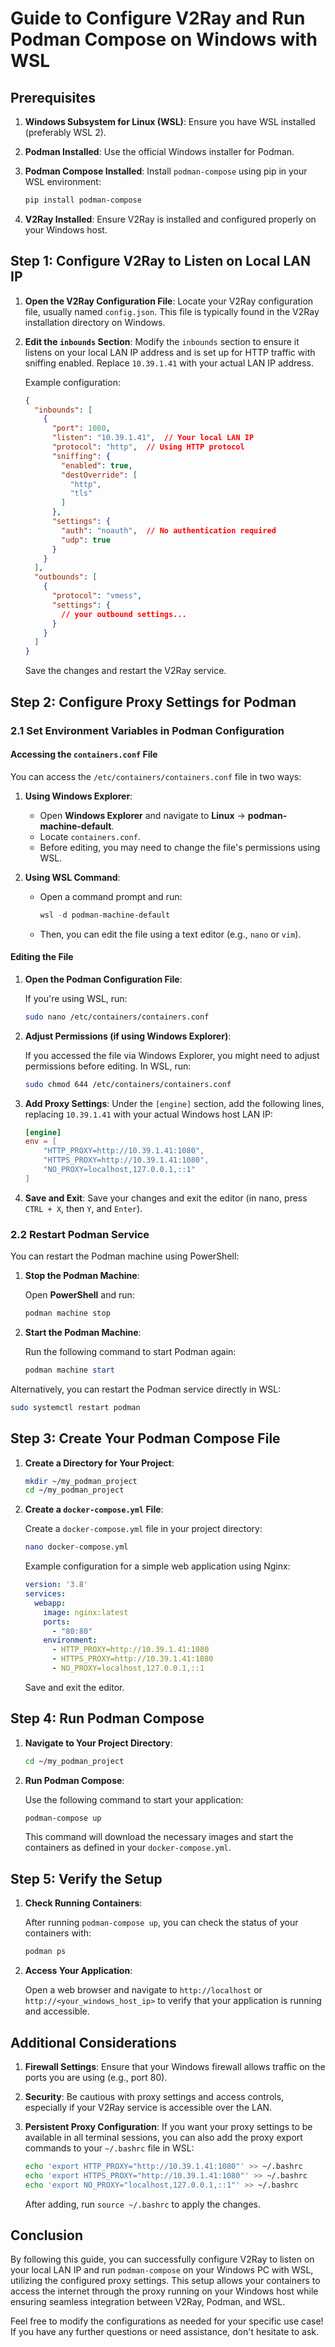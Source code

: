 
# Guide to Configure V2Ray and Run Podman Compose on Windows with WSL

## Prerequisites

1. **Windows Subsystem for Linux (WSL)**: Ensure you have WSL installed (preferably WSL 2).
2. **Podman Installed**: Use the official Windows installer for Podman.
3. **Podman Compose Installed**: Install `podman-compose` using pip in your WSL environment:

   ```bash
   pip install podman-compose
   ```
4. **V2Ray Installed**: Ensure V2Ray is installed and configured properly on your Windows host.

## Step 1: Configure V2Ray to Listen on Local LAN IP

1. **Open the V2Ray Configuration File**:
   Locate your V2Ray configuration file, usually named `config.json`. This file is typically found in the V2Ray installation directory on Windows.

2. **Edit the `inbounds` Section**:
   Modify the `inbounds` section to ensure it listens on your local LAN IP address and is set up for HTTP traffic with sniffing enabled. Replace `10.39.1.41` with your actual LAN IP address.

   Example configuration:

   ```json
   {
     "inbounds": [
       {
         "port": 1080,
         "listen": "10.39.1.41",  // Your local LAN IP
         "protocol": "http",  // Using HTTP protocol
         "sniffing": {
           "enabled": true,
           "destOverride": [
             "http",
             "tls"
           ]
         },
         "settings": {
           "auth": "noauth",  // No authentication required
           "udp": true
         }
       }
     ],
     "outbounds": [
       {
         "protocol": "vmess",
         "settings": {
           // your outbound settings...
         }
       }
     ]
   }
   ```

   Save the changes and restart the V2Ray service.

## Step 2: Configure Proxy Settings for Podman

### 2.1 Set Environment Variables in Podman Configuration

#### Accessing the `containers.conf` File

You can access the `/etc/containers/containers.conf` file in two ways:

1. **Using Windows Explorer**:
   - Open **Windows Explorer** and navigate to **Linux** -> **podman-machine-default**.
   - Locate `containers.conf`.
   - Before editing, you may need to change the file's permissions using WSL.

2. **Using WSL Command**:
   - Open a command prompt and run:

     ```powershell
     wsl -d podman-machine-default
     ```

   - Then, you can edit the file using a text editor (e.g., `nano` or `vim`).

#### Editing the File

1. **Open the Podman Configuration File**:

   If you're using WSL, run:

   ```bash
   sudo nano /etc/containers/containers.conf
   ```

2. **Adjust Permissions (if using Windows Explorer)**:

   If you accessed the file via Windows Explorer, you might need to adjust permissions before editing. In WSL, run:

   ```bash
   sudo chmod 644 /etc/containers/containers.conf
   ```

3. **Add Proxy Settings**:
   Under the `[engine]` section, add the following lines, replacing `10.39.1.41` with your actual Windows host LAN IP:

   ```toml
   [engine]
   env = [
       "HTTP_PROXY=http://10.39.1.41:1080",
       "HTTPS_PROXY=http://10.39.1.41:1080",
       "NO_PROXY=localhost,127.0.0.1,::1"
   ]
   ```

4. **Save and Exit**: Save your changes and exit the editor (in nano, press `CTRL + X`, then `Y`, and `Enter`).

### 2.2 Restart Podman Service

You can restart the Podman machine using PowerShell:

1. **Stop the Podman Machine**:

   Open **PowerShell** and run:

   ```powershell
   podman machine stop
   ```

2. **Start the Podman Machine**:

   Run the following command to start Podman again:

   ```powershell
   podman machine start
   ```

Alternatively, you can restart the Podman service directly in WSL:

```bash
sudo systemctl restart podman
```

## Step 3: Create Your Podman Compose File

1. **Create a Directory for Your Project**:

   ```bash
   mkdir ~/my_podman_project
   cd ~/my_podman_project
   ```

2. **Create a `docker-compose.yml` File**:

   Create a `docker-compose.yml` file in your project directory:

   ```bash
   nano docker-compose.yml
   ```

   Example configuration for a simple web application using Nginx:

   ```yaml
   version: '3.8'
   services:
     webapp:
       image: nginx:latest
       ports:
         - "80:80"
       environment:
         - HTTP_PROXY=http://10.39.1.41:1080
         - HTTPS_PROXY=http://10.39.1.41:1080
         - NO_PROXY=localhost,127.0.0.1,::1
   ```

   Save and exit the editor.

## Step 4: Run Podman Compose

1. **Navigate to Your Project Directory**:

   ```bash
   cd ~/my_podman_project
   ```

2. **Run Podman Compose**:

   Use the following command to start your application:

   ```bash
   podman-compose up
   ```

   This command will download the necessary images and start the containers as defined in your `docker-compose.yml`.

## Step 5: Verify the Setup

1. **Check Running Containers**:

   After running `podman-compose up`, you can check the status of your containers with:

   ```bash
   podman ps
   ```

2. **Access Your Application**:

   Open a web browser and navigate to `http://localhost` or `http://<your_windows_host_ip>` to verify that your application is running and accessible.

## Additional Considerations

1. **Firewall Settings**: Ensure that your Windows firewall allows traffic on the ports you are using (e.g., port 80).

2. **Security**: Be cautious with proxy settings and access controls, especially if your V2Ray service is accessible over the LAN.

3. **Persistent Proxy Configuration**: If you want your proxy settings to be available in all terminal sessions, you can also add the proxy export commands to your `~/.bashrc` file in WSL:

   ```bash
   echo 'export HTTP_PROXY="http://10.39.1.41:1080"' >> ~/.bashrc
   echo 'export HTTPS_PROXY="http://10.39.1.41:1080"' >> ~/.bashrc
   echo 'export NO_PROXY="localhost,127.0.0.1,::1"' >> ~/.bashrc
   ```

   After adding, run `source ~/.bashrc` to apply the changes.

## Conclusion

By following this guide, you can successfully configure V2Ray to listen on your local LAN IP and run `podman-compose` on your Windows PC with WSL, utilizing the configured proxy settings. This setup allows your containers to access the internet through the proxy running on your Windows host while ensuring seamless integration between V2Ray, Podman, and WSL.

Feel free to modify the configurations as needed for your specific use case! If you have any further questions or need assistance, don't hesitate to ask.
